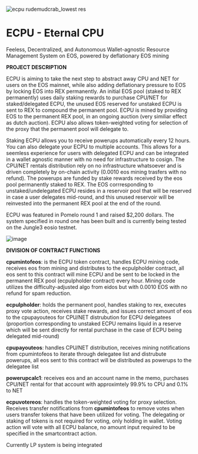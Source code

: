 ![ecpu rudemudcrab_lowest res](https://user-images.githubusercontent.com/51843516/151649732-6614f78a-633d-4b52-9989-bd6646ab2103.PNG)



# ECPU - Eternal CPU
Feeless, Decentralized, and Autonomous Wallet-agnostic Resource Management System on EOS, powered by deflationary EOS mining 

**PROJECT DESCRIPTION**

ECPU is aiming to take the next step to abstract away CPU and NET for users on the EOS mainnet, while also adding deflationary pressure to EOS by locking EOS into REX permanently. An initial EOS pool (staked to REX permanently) uses daily staking rewards to purchase CPU/NET for staked/delegated ECPU, the unused EOS reserved for unstaked ECPU is sent to REX to compound the permanent pool. ECPU is mined by providing EOS to the permanent REX pool, in an ongoing auction (very similiar effect as dutch auction). ECPU also allows token-weighted voting for selection of the proxy that the permanent pool will delegate to.

Staking ECPU allows you to receive powerups automatically every 12 hours. You can also delegate your ECPU to multiple accounts. This allows for a seemless experience for users with delegated ECPU and can be integrated in a wallet agnostic manner with no need for infrastructure to cosign. The CPU/NET rentals distribution rely on no infrastructure whatsoever and is driven completely by on-chain activity (0.0010 eos mining trasfers with no refund). The powerups are funded by stake rewards received by the eos pool permanently staked to REX. The EOS corrresponding to unstaked/undelegated ECPU resides in a reservoir pool that will be reserved in case a user delegates mid-round, and this unused reservoir will be reinvested into the permanent REX pool at the end of the round.

ECPU was featured in Pomelo round 1 and raised $2,200 dollars. The system specified in round one has been built and is currently being tested on the Jungle3 eosio testnet.



![image](https://user-images.githubusercontent.com/51843516/151649552-f3aa08ae-e279-4dbb-bcbb-6e57c0728acc.png)



**DIVISION OF CONTRACT FUNCTIONS**

**cpumintofeos**: is the ECPU token contract, handles ECPU mining code, receives eos from mining and distributes to the ecpulpholder contract, all eos sent to this contract will mine ECPU and be sent to be locked in the permanent REX pool (ecpulpholder contract) every hour. Mining code utilizes the difficulty-adjusted algo from eidos but with 0.0010 EOS with no refund for spam reduction. 

**ecpulpholder**: holds the permanent pool, handles staking to rex, executes proxy vote action, receives stake rewards, and issues correct amount of eos to the cpupayouteos for CPU/NET distrubution for ECPU delegatees (proportion corresponding to unstaked ECPU remains liquid in a reserve which will be sent directly for rental purchase in the case of ECPU being delegated mid-round)

**cpupayouteos**: handles CPU/NET distribution, receives mining notifications from cpumintofeos to iterate through delegatee list and distrubute powerups, all eos sent to this contract will be distributed as powerups to the delegatee list

**powerupcalc1**: receives eos and an account name in the memo, purchases CPU/NET rental for that account with approximtely 99.9% to CPU and 0.1% to NET

**ecpuvotereos**: handles the token-weighted voting for proxy selection. Receives transfer notifications from **cpumintofeos** to remove votes when users transfer tokens that have been utilized for voting. The delegating or staking of tokens is not required for voting, only holding in wallet. Voting action will vote with all ECPU balance, no amount input required to be specified in the smartcontract action.

Currently LP system is being integrated







